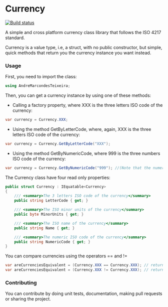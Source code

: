 # Currency
[![Build status](https://ci.appveyor.com/api/projects/status/ff4jg5689m7ify1q?svg=true)](https://ci.appveyor.com/project/andremarcondesteixeira/currency)

A simple and cross platform currency class library that follows the ISO 4217 standard.

Currency is a value type, i.e, a struct, with no public constructor, but simple, quick methods that return you the currency instance you want instead.

### Usage
First, you need to import the class:

``` c#
using AndreMarcondesTeixeira;
```

Then, you can get a currency instance by using one of these methods:

* Calling a factory property, where XXX is the three letters ISO code of the currency:

``` c#
var currency = Currency.XXX;
```

* Using the method GetByLetterCode, where, again, XXX is the three letters ISO code of the currency:

``` c#
var currency = Currency.GetByLetterCode("XXX");
```

* Using the method GetByNumericCode, where 999 is the three numbers ISO code of the currency:

``` c#
var currency = Currency.GetByNumericCode("999"); //(Note that the numeric code is a string)
```

The Currency class have four read only properties:

``` c#
public struct Currency : IEquatable<Currency>
{
    /// <summary>The 3 letters ISO code of the currency</summary>
    public string LetterCode { get; }

    /// <summary>The ISO minor units of the currency</summary>
    public byte MinorUnits { get; }

    /// <summary>The ISO name of the currency</summary>
    public string Name { get; }

    /// <summary>The numeric ISO code of the currency</summary>
    public string NumericCode { get; }
}
```

You can compare currencies using the operators == and !=
``` c#
var areCurrenciesEquivalent = (Currency.XXX == Currency.XXX); // returns true;
var areCurrenciesEquivalent = (Currency.XXX != Currency.XXX); // returns false;
```

### Contributing
You can contribute by doing unit tests, documentation, making pull requests or sharing the project.